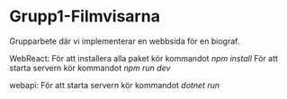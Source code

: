 # Grupp1-Filmvisarna
Grupparbete där vi implementerar en webbsida för en biograf.

WebReact:
För att installera alla paket kör kommandot *npm install*
För att starta servern kör kommandot *npm run dev*

webapi:
För att starta servern kör kommandot *dotnet run*